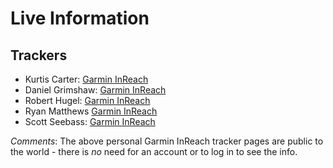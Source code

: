 # Live Information

## Trackers

* Kurtis Carter: [Garmin InReach](https://share.garmin.com/kurtis)
* Daniel Grimshaw: [Garmin InReach](https://share.garmin.com/danielgrimshaw)
* Robert Hugel: [Garmin InReach](https://share.garmin.com/roberthugel)
* Ryan Matthews [Garmin InReach](https://share.garmin.com/NutCastle)
* Scott Seebass: [Garmin InReach](https://share.garmin.com/scottseebass)


_Comments_: The above personal Garmin InReach tracker pages are public to the world - there is _no_ need for an account or to log in to see the info.
